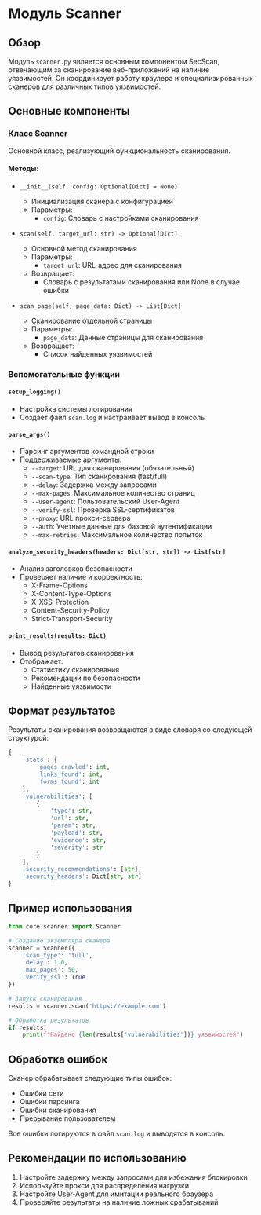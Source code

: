 # Модуль Scanner

## Обзор
Модуль `scanner.py` является основным компонентом SecScan, отвечающим за сканирование веб-приложений на наличие уязвимостей. Он координирует работу краулера и специализированных сканеров для различных типов уязвимостей.

## Основные компоненты

### Класс Scanner
Основной класс, реализующий функциональность сканирования.

#### Методы:
- `__init__(self, config: Optional[Dict] = None)`
  - Инициализация сканера с конфигурацией
  - Параметры:
    - `config`: Словарь с настройками сканирования

- `scan(self, target_url: str) -> Optional[Dict]`
  - Основной метод сканирования
  - Параметры:
    - `target_url`: URL-адрес для сканирования
  - Возвращает:
    - Словарь с результатами сканирования или None в случае ошибки

- `scan_page(self, page_data: Dict) -> List[Dict]`
  - Сканирование отдельной страницы
  - Параметры:
    - `page_data`: Данные страницы для сканирования
  - Возвращает:
    - Список найденных уязвимостей

### Вспомогательные функции

#### `setup_logging()`
- Настройка системы логирования
- Создает файл `scan.log` и настраивает вывод в консоль

#### `parse_args()`
- Парсинг аргументов командной строки
- Поддерживаемые аргументы:
  - `--target`: URL для сканирования (обязательный)
  - `--scan-type`: Тип сканирования (fast/full)
  - `--delay`: Задержка между запросами
  - `--max-pages`: Максимальное количество страниц
  - `--user-agent`: Пользовательский User-Agent
  - `--verify-ssl`: Проверка SSL-сертификатов
  - `--proxy`: URL прокси-сервера
  - `--auth`: Учетные данные для базовой аутентификации
  - `--max-retries`: Максимальное количество попыток

#### `analyze_security_headers(headers: Dict[str, str]) -> List[str]`
- Анализ заголовков безопасности
- Проверяет наличие и корректность:
  - X-Frame-Options
  - X-Content-Type-Options
  - X-XSS-Protection
  - Content-Security-Policy
  - Strict-Transport-Security

#### `print_results(results: Dict)`
- Вывод результатов сканирования
- Отображает:
  - Статистику сканирования
  - Рекомендации по безопасности
  - Найденные уязвимости

## Формат результатов

Результаты сканирования возвращаются в виде словаря со следующей структурой:

```python
{
    'stats': {
        'pages_crawled': int,
        'links_found': int,
        'forms_found': int
    },
    'vulnerabilities': [
        {
            'type': str,
            'url': str,
            'param': str,
            'payload': str,
            'evidence': str,
            'severity': str
        }
    ],
    'security_recommendations': [str],
    'security_headers': Dict[str, str]
}
```

## Пример использования

```python
from core.scanner import Scanner

# Создание экземпляра сканера
scanner = Scanner({
    'scan_type': 'full',
    'delay': 1.0,
    'max_pages': 50,
    'verify_ssl': True
})

# Запуск сканирования
results = scanner.scan('https://example.com')

# Обработка результатов
if results:
    print(f"Найдено {len(results['vulnerabilities'])} уязвимостей")
```

## Обработка ошибок

Сканер обрабатывает следующие типы ошибок:
- Ошибки сети
- Ошибки парсинга
- Ошибки сканирования
- Прерывание пользователем

Все ошибки логируются в файл `scan.log` и выводятся в консоль.

## Рекомендации по использованию

1. Настройте задержку между запросами для избежания блокировки
2. Используйте прокси для распределения нагрузки
3. Настройте User-Agent для имитации реального браузера
4. Проверяйте результаты на наличие ложных срабатываний 
